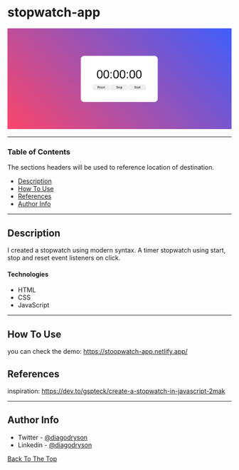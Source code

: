 # stopwatch-app

![Project Image](stopwatch-photo.png)

---

### Table of Contents

The sections headers will be used to reference location of destination.

- [Description](#description)
- [How To Use](#how-to-use)
- [References](#references)
- [Author Info](#author-info)

---

## Description

I created a stopwatch using modern syntax. A timer stopwatch using start, stop and reset event listeners on click.

#### Technologies

- HTML
- CSS
- JavaScript

---

## How To Use

you can check the demo: https://stoopwatch-app.netlify.app/

## References

inspiration: https://dev.to/gspteck/create-a-stopwatch-in-javascript-2mak

---

## Author Info

- Twitter - [@diagodryson](https://twitter.com/jamesqquick)
- Linkedin - [@diagodryson](https://linkedin.com/in/diagodryson)

[Back To The Top](#read-me-template)